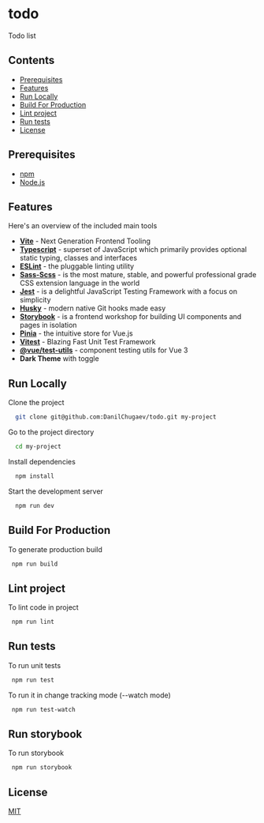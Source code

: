 # todo

Todo list

## Contents
  - [Prerequisites](#prerequisites)
  - [Features](#features)
  - [Run Locally](#run-locally)
  - [Build For Production](#build-for-production)
  - [Lint project](#lint-project)
  - [Run tests](#run-tests)
  - [License](#license)

  ## Prerequisites

- [npm](http://npmjs.com)
- [Node.js](https://nodejs.org/en/download/)

## Features

Here's an overview of the included main tools

- **[Vite](https://vitejs.dev)** - Next Generation Frontend Tooling
- **[Typescript](https://www.typescriptlang.org)** - superset of JavaScript which primarily provides optional static typing, classes and interfaces
- **[ESLint](https://eslint.org)** - the pluggable linting utility
- **[Sass-Scss](https://sass-lang.com/)** - is the most mature, stable, and powerful professional grade CSS extension language in the world
- **[Jest](https://jestjs.io)** - is a delightful JavaScript Testing Framework with a focus on simplicity
- **[Husky](https://typicode.github.io/husky/#/)** - modern native Git hooks made easy
- **[Storybook](https://storybook.js.org/)** - is a frontend workshop for building UI components and pages in isolation
- **[Pinia](https://pinia.vuejs.org/)** - the intuitive store for Vue.js
- **[Vitest](https://vitest.dev/)** - Blazing Fast Unit Test Framework
- **[@vue/test-utils](https://github.com/vuejs/test-utils)** - component testing utils for Vue 3
- **Dark Theme** with toggle

## Run Locally

Clone the project

```bash
  git clone git@github.com:DanilChugaev/todo.git my-project
```

Go to the project directory

```bash
  cd my-project
```

Install dependencies

```bash
  npm install
```

Start the development server

```bash
  npm run dev
```

## Build For Production

To generate production build

```bash
 npm run build
```

## Lint project

To lint code in project

```bash
 npm run lint
```

## Run tests

To run unit tests

```bash
 npm run test
```

To run it in change tracking mode (--watch mode)

```bash
 npm run test-watch
```

## Run storybook

To run storybook

```bash
 npm run storybook
```

## License

[MIT](https://choosealicense.com/licenses/mit/)
